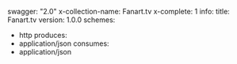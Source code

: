 swagger: "2.0"
x-collection-name: Fanart.tv
x-complete: 1
info:
  title: Fanart.tv
  version: 1.0.0
schemes:
- http
produces:
- application/json
consumes:
- application/json